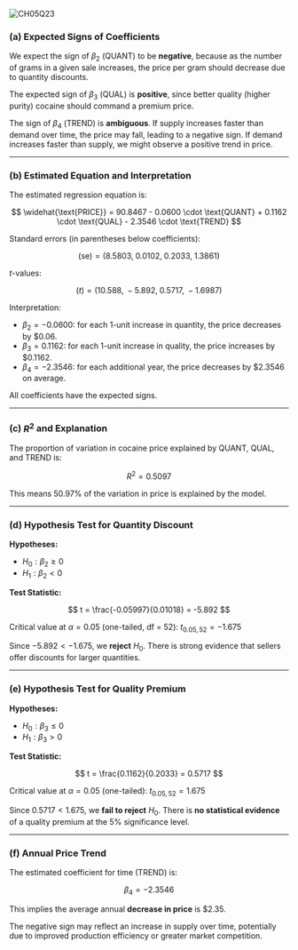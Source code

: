 ![CH05Q23](https://github.com/user-attachments/assets/31d73add-3867-48ff-bbaa-1eaedce0777b)



### (a) Expected Signs of Coefficients

We expect the sign of $\beta_2$ (QUANT) to be **negative**, because as the number of grams in a given sale increases, the price per gram should decrease due to quantity discounts.

The expected sign of $\beta_3$ (QUAL) is **positive**, since better quality (higher purity) cocaine should command a premium price.

The sign of $\beta_4$ (TREND) is **ambiguous**. If supply increases faster than demand over time, the price may fall, leading to a negative sign. If demand increases faster than supply, we might observe a positive trend in price.

---

### (b) Estimated Equation and Interpretation

The estimated regression equation is:

$$
\widehat{\text{PRICE}} = 90.8467 - 0.0600 \cdot \text{QUANT} + 0.1162 \cdot \text{QUAL} - 2.3546 \cdot \text{TREND}
$$

Standard errors (in parentheses below coefficients):

$$
(\text{se}) = (8.5803,\; 0.0102,\; 0.2033,\; 1.3861)
$$

$t$-values:

$$
(t) = (10.588,\; -5.892,\; 0.5717,\; -1.6987)
$$

Interpretation:

- $\beta_2 = -0.0600$: for each 1-unit increase in quantity, the price decreases by \$0.06.
- $\beta_3 = 0.1162$: for each 1-unit increase in quality, the price increases by \$0.1162.
- $\beta_4 = -2.3546$: for each additional year, the price decreases by \$2.3546 on average.

All coefficients have the expected signs.

---

### (c) $R^2$ and Explanation

The proportion of variation in cocaine price explained by QUANT, QUAL, and TREND is:

$$
R^2 = 0.5097
$$

This means 50.97% of the variation in price is explained by the model.

---

### (d) Hypothesis Test for Quantity Discount

**Hypotheses:**

- $H_0: \beta_2 \geq 0$
- $H_1: \beta_2 < 0$

**Test Statistic:**

$$
t = \frac{-0.05997}{0.01018} = -5.892
$$

Critical value at $\alpha = 0.05$ (one-tailed, df = 52): $t_{0.05, 52} = -1.675$

Since $-5.892 < -1.675$, we **reject** $H_0$. There is strong evidence that sellers offer discounts for larger quantities.

---

### (e) Hypothesis Test for Quality Premium

**Hypotheses:**

- $H_0: \beta_3 \leq 0$
- $H_1: \beta_3 > 0$

**Test Statistic:**

$$
t = \frac{0.1162}{0.2033} = 0.5717
$$

Critical value at $\alpha = 0.05$ (one-tailed): $t_{0.05, 52} = 1.675$

Since $0.5717 < 1.675$, we **fail to reject** $H_0$. There is **no statistical evidence** of a quality premium at the 5% significance level.

---

### (f) Annual Price Trend

The estimated coefficient for time (TREND) is:

$$
\beta_4 = -2.3546
$$

This implies the average annual **decrease in price** is \$2.35.

The negative sign may reflect an increase in supply over time, potentially due to improved production efficiency or greater market competition.
